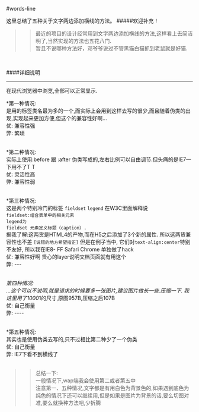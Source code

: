 #words-line

这里总结了五种关于文字两边添加横线的方法。
#####欢迎补充！
<br>

>>最近的项目的设计经常用到文字两边添加横线的方法,这样看上去简洁明了,当然实现的方法也五花八门.<br>暂且不说哪种方法好，邓爷爷说过不管黑猫白猫抓到老鼠就是好猫.

<br>

####详细说明
***
  在现代浏览器中浏览,全部可以正常显示.
  
  *第一种情况: <br>
    是用的标签类名最为多的一个,而实际上会用到这样去写的很少,而且随着伪类的出现,实现起来更加方便,但这个的兼容性好啊... <br>
    优: 兼容性强 <br>
    弊: 繁琐 <br><br>

  *第二种情况:<br>
    实际上使用:before 跟 :after 伪类写成的,左右比例可以自由调节.但头痛的是IE7一下用不了T T<br>
    优: 灵活性高 <br>
    弊: 兼容性弱<br><br>

   *第三种情况:<br>
    这是两个特别冷门的标签 <code>fieldset</code> <code>legend</code> 在W3C里面解释说 <br><code>fieldset:组合表单中的相关元素 </code> <br><code>legend为 fieldset 元素定义标题（caption）.</code> <br>据我了解:这两货是HTML4的产物,而在H5之后添加了3个新的属性. 所以这两货兼容性也不差 <code>[说错的地方希望指正]</code> 但是在例子当中, 它们对<code>text-align:center</code>特别不友好, 所以我在IE8- FF Safari Chrome 单独做了hack <br>
    优: 兼容性好啊 贤心的layer说明文档页面就有用这个 <br> 
    弊: --- <br><br>

   *第四种情况:<br>
    ...这个可以不说明,就是请求的时候要多一张图片,建议图片做长一些.压缩一下. 我这里用了1000*1的尺寸,原图957B,压缩之后107B<br>
    优: 自己衡量<br>
    弊: ----<br><br>

   *第五种情况:<br>
    其实也是使用伪类去写的,只不过相比第二种少了一个伪类<br>
    优: 自己衡量<br>
    弊: IE7下看不到横线了<br><br>
    
>>总结一下: <br>
  一般情况下,wap端我会使用第二或者第五中 <br>
  注意第一、五种情况,文字都是有用白色为背景色的,如果遇到底色为纯色的情况下还可以继续用,但是如果是图片为背景的话,要么切图对准,要么就换种方法吧,少折腾


